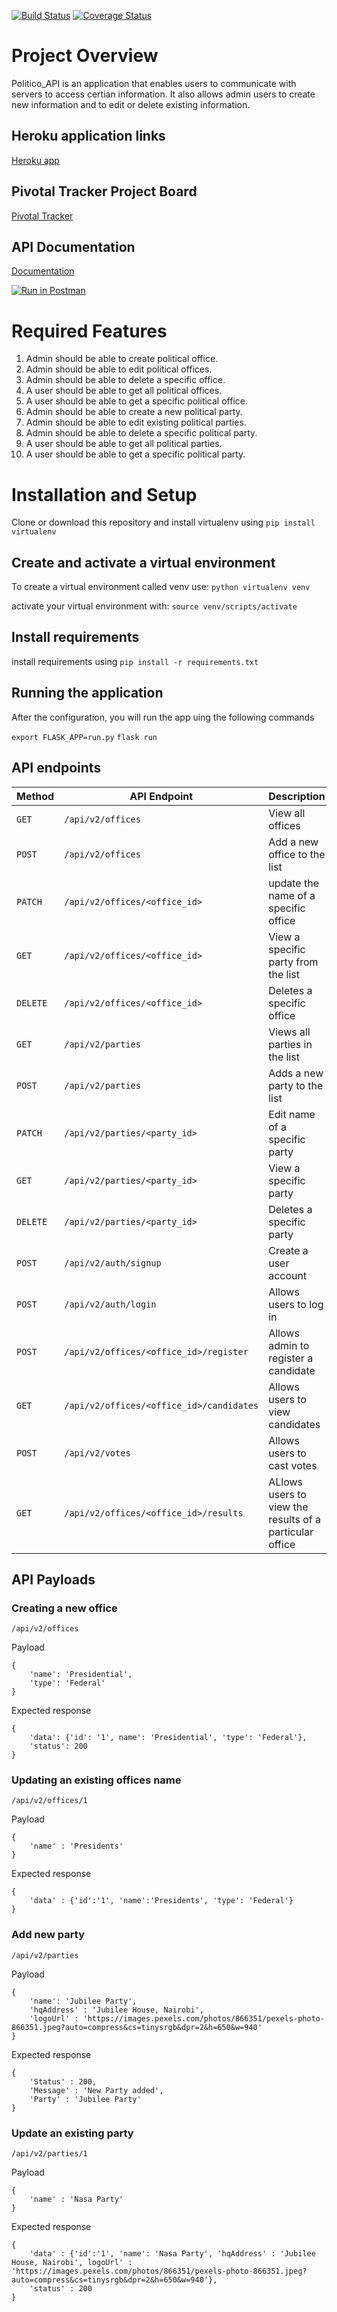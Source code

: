 [![Build Status](https://travis-ci.org/Kimaiyo077/Politico_API.svg?branch=develop)](https://travis-ci.org/Kimaiyo077/Politico_API) [![Coverage Status](https://coveralls.io/repos/github/Kimaiyo077/Politico_API/badge.svg?branch=develop)](https://coveralls.io/github/Kimaiyo077/Politico_API?branch=develop)

# Project Overview

Politico_API is an application that enables users to communicate with servers to access certian information. It also allows admin users to create new information and to edit or delete existing information.

## Heroku application links

[Heroku app](https://isaac-politico-api-heroku.herokuapp.com/api/v2/offices)

## Pivotal Tracker Project Board

[Pivotal Tracker](https://www.pivotaltracker.com/n/projects/2241889)

## API Documentation

[Documentation](https://politico8.docs.apiary.io/#)

[![Run in Postman](https://run.pstmn.io/button.svg)](https://app.getpostman.com/run-collection/c55fe075d8c6b60f275f)

# Required Features

1. Admin should be able to create political office.
2. Admin should be able to edit political offices.
3. Admin should be able to delete a specific office.
4. A user should be able to get all political offices.
5. A user should be able to get a specific political office.
6. Admin should be able to create a new political party.
7. Admin should be able to edit existing political parties.
8. Admin should be able to delete a specific political party.
9. A user should be able to get all political parties.
10. A user should be able to get a specific political party.

# Installation and Setup

Clone or download this repository and install virtualenv using `pip install virtualenv`

## Create and activate a virtual environment

To create a virtual environment called venv use:
`python virtualenv venv`

activate your virtual environment with:
`source venv/scripts/activate`

## Install requirements

install requirements using `pip install -r requirements.txt`

## Running the application

After the configuration, you will run the app uing the following commands

`export FLASK_APP=run.py`
`flask run`

## API endpoints

| Method  | API Endpoint                  | Description                   |
| ------- | ----------------------------- | ----------------------------- |
| `GET`   | `/api/v2/offices`             | View all offices              |
| `POST`  | `/api/v2/offices`          | Add a new office to the list  |
| `PATCH` | `/api/v2/offices/<office_id>` | update the name of a specific office |
| `GET`   | `/api/v2/offices/<office_id>` | View a specific party from the list |
| `DELETE`| `/api/v2/offices/<office_id>`  | Deletes a specific office     |
| `GET`   | `/api/v2/parties`             | Views all parties in the list |
| `POST`  | `/api/v2/parties`            | Adds a new party to the list  |
| `PATCH` | `/api/v2/parties/<party_id>` | Edit name of a specific party |
| `GET`   | `/api/v2/parties/<party_id>`  | View a specific party         |
| `DELETE`| `/api/v2/parties/<party_id>`  | Deletes a specific party      |
| `POST`  | `/api/v2/auth/signup`         | Create a user account         |
| `POST`  | `/api/v2/auth/login`          | Allows users to log in        |
| `POST`  | `/api/v2/offices/<office_id>/register`  | Allows admin to register a candidate|
| `GET`   | `/api/v2/offices/<office_id>/candidates`| Allows users to view candidates|
| `POST`  | `/api/v2/votes`               | Allows users to cast votes   |
| `GET`   | `/api/v2/offices/<office_id>/results` | ALlows users to view the results of a particular office |

## API Payloads

### Creating a new office

`/api/v2/offices`

Payload

```
{
    'name': 'Presidential',
    'type': 'Federal'
}
```

Expected response

```
{
    'data': {'id': '1', name': 'Presidential', 'type': 'Federal'},
    'status': 200
}
```

### Updating an existing offices name

`/api/v2/offices/1`

Payload

```
{
    'name' : 'Presidents'
}
```

Expected response

```
{
    'data' : {'id':'1', 'name':'Presidents', 'type': 'Federal'}
}
```

### Add new party

`/api/v2/parties`

Payload

```
{
    'name': 'Jubilee Party',
    'hqAddress' : 'Jubilee House, Nairobi',
    'logoUrl' : 'https://images.pexels.com/photos/866351/pexels-photo-866351.jpeg?auto=compress&cs=tinysrgb&dpr=2&h=650&w=940'
}
```

Expected response

```
{
    'Status' : 200,
    'Message' : 'New Party added',
    'Party' : 'Jubilee Party'
}
```

### Update an existing party

`/api/v2/parties/1`

Payload

```
{
    'name' : 'Nasa Party'
}
```

Expected response

```
{
    'data' : {'id':'1', 'name': 'Nasa Party', 'hqAddress' : 'Jubilee House, Nairobi', logoUrl' : 'https://images.pexels.com/photos/866351/pexels-photo-866351.jpeg?auto=compress&cs=tinysrgb&dpr=2&h=650&w=940'},
    'status' : 200
}
```
